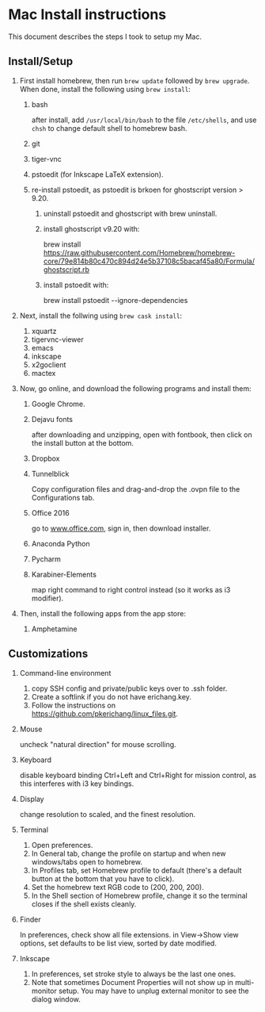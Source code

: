 # Mac Install instructions
This document describes the steps I took to setup my Mac.

## Install/Setup

1. First install homebrew, then run `brew update` followed by `brew upgrade`.  When done, install the following using `brew install`:
   
   1. bash
      
      after install, add `/usr/local/bin/bash` to the file `/etc/shells`, and use `chsh` to change default shell to homebrew bash.
   
   2. git
   3. tiger-vnc
   4. pstoedit (for Inkscape LaTeX extension).
   5. re-install pstoedit, as pstoedit is brkoen for ghostscript version > 9.20.
      1. uninstall pstoedit and ghostscript with brew uninstall.
      2. install ghostscript v9.20 with:
         
         brew install https://raw.githubusercontent.com/Homebrew/homebrew-core/79e814b80c470c894d24e5b37108c5bacaf45a80/Formula/ghostscript.rb

      3. install pstoedit with:
      
         brew install pstoedit --ignore-dependencies


2. Next, install the follwing using `brew cask install`:
   
   1. xquartz
   2. tigervnc-viewer
   3. emacs
   4. inkscape
   5. x2goclient
   6. mactex 

3. Now, go online, and download the following programs and install them:
   
   1. Google Chrome.
   2. Dejavu fonts
      
      after downloading and unzipping, open with fontbook, then click on the install button at the bottom.

   3. Dropbox
   4. Tunnelblick
      
      Copy configuration files and drag-and-drop the .ovpn file to the Configurations tab.

   5. Office 2016
      
      go to www.office.com, sign in, then download installer.

   6. Anaconda Python
   7. Pycharm
   8. Karabiner-Elements

      map right command to right control instead (so it works as i3 modifier).

4. Then, install the following apps from the app store:
   
   1. Amphetamine

## Customizations

1. Command-line environment

   1. copy SSH config and private/public keys over to .ssh folder.
   2. Create a softlink if you do not have erichang.key.
   3. Follow the instructions on <https://github.com/pkerichang/linux_files.git>.

2. Mouse

   uncheck "natural direction" for mouse scrolling.

3. Keyboard

   disable keyboard binding Ctrl+Left and Ctrl+Right for mission control, as this interferes with i3 key bindings.

4. Display

   change resolution to scaled, and the finest resolution.

5. Terminal

   1. Open preferences.
   2. In General tab, change the profile on startup and when new windows/tabs open to homebrew.
   3. In Profiles tab, set Homebrew profile to default (there's a default button at the bottom that you have to click).
   4. Set the homebrew text RGB code to (200, 200, 200).  
   5. In the Shell section of Homebrew profile, change it so the terminal closes if the shell exists cleanly.

6. Finder

   In preferences, check show all file extensions.  in View->Show view options, set defaults to be list view, sorted by date modified.

7. Inkscape

   1. In preferences, set stroke style to always be the last one ones.
   2. Note that sometimes Document Properties will not show up in multi-monitor setup.  You may have to unplug external monitor
      to see the dialog window.
